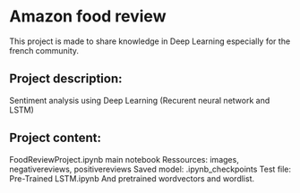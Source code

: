 # Amazon food review


This project is made to share knowledge in Deep Learning especially for the french community.

## Project description:

Sentiment analysis using Deep Learning (Recurent neural network and LSTM)


## Project content:

FoodReviewProject.ipynb main notebook
Ressources: images, negativereviews, positivereviews
Saved model: .ipynb_checkpoints
Test file: Pre-Trained LSTM.ipynb
And pretrained wordvectors and wordlist.
